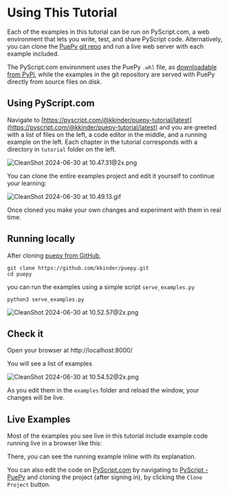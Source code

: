 # Using This Tutorial

Each of the examples in this tutorial can be run on PyScript.com, a web environment that lets you write, test, and share PyScript code. Alternatively, you can clone the [PuePy git repo](https://github.com/kkinder/puepy) and run a live web server with each example included.

The PyScript.com environment uses the PuePy `.whl` file, as [downloadable from PyPi](https://pypi.org/project/puepy/#files), while the examples in the git repository are served with PuePy directly from source files on disk.

## Using PyScript.com

Navigate to [https://pyscript.com/@kkinder/puepy-tutorial/latest](https://pyscript.com/@kkinder/puepy-tutorial/latest) and you are greeted with a list of files on the left, a code editor in the middle, and a running example on the left. Each chapter in the tutorial corresponds with a directory in `tutorial` folder on the left.

![CleanShot 2024-06-30 at 10.47.31@2x.png](../images/pyscript-examples-screenshot.png)

You can clone the entire examples project and edit it yourself to continue your learning:

![CleanShot 2024-06-30 at 10.49.13.gif](../images/cloning-pyscrpt-examples.gif)

Once cloned you make your own changes and experiment with them in real time.

## Running locally

After cloning [puepy from GitHub](https://github.com/kkinder/puepy),

```
git clone https://github.com/kkinder/puepy.git
cd puepy
```
you can run the examples using a simple script `serve_examples.py`

```
python3 serve_examples.py
```

![CleanShot 2024-06-30 at 10.52.57@2x.png](../images/puepy-examples-terminal.png)

## Check it

Open your browser at http://localhost:8000/ 

You will see a list of examples

![CleanShot 2024-06-30 at 10.54.52@2x.png](../images/puepy-localhost-browser.png)

As you edit them in the `examples` folder and reload the window, your changes will be live.

## Live Examples

Most of the examples you see live in this tutorial include example code running live in a browser like this:

<puepy/>

There, you can see the running example inline with its explanation. 

You can also edit the code on [PyScript.com](https://pyscript.com/) by navigating to [PyScript - PuePy](https://pyscript.com/@kkinder/puepy-tutorial/latest) and cloning the project (after signing in), by clicking the `Clone Project` button.
